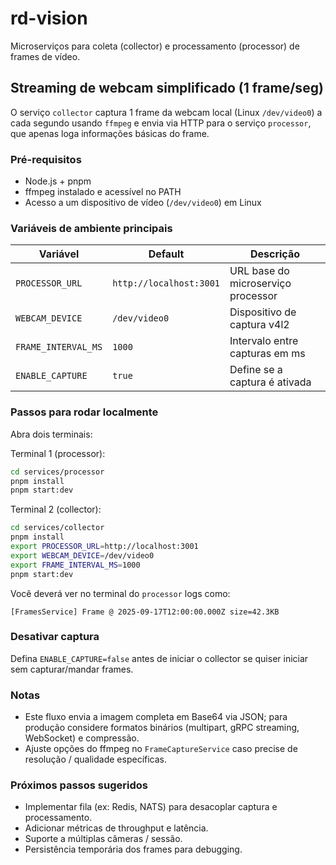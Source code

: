 # rd-vision

Microserviços para coleta (collector) e processamento (processor) de frames de vídeo.

## Streaming de webcam simplificado (1 frame/seg)

O serviço `collector` captura 1 frame da webcam local (Linux `/dev/video0`) a cada segundo usando `ffmpeg` e envia via HTTP para o serviço `processor`, que apenas loga informações básicas do frame.

### Pré-requisitos

- Node.js + pnpm
- ffmpeg instalado e acessível no PATH
- Acesso a um dispositivo de vídeo (`/dev/video0`) em Linux

### Variáveis de ambiente principais

| Variável | Default | Descrição |
|----------|---------|-----------|
| `PROCESSOR_URL` | `http://localhost:3001` | URL base do microserviço processor |
| `WEBCAM_DEVICE` | `/dev/video0` | Dispositivo de captura v4l2 |
| `FRAME_INTERVAL_MS` | `1000` | Intervalo entre capturas em ms |
| `ENABLE_CAPTURE` | `true` | Define se a captura é ativada |

### Passos para rodar localmente

Abra dois terminais:

Terminal 1 (processor):

```bash
cd services/processor
pnpm install
pnpm start:dev
```

Terminal 2 (collector):

```bash
cd services/collector
pnpm install
export PROCESSOR_URL=http://localhost:3001
export WEBCAM_DEVICE=/dev/video0
export FRAME_INTERVAL_MS=1000
pnpm start:dev
```

Você deverá ver no terminal do `processor` logs como:

```text
[FramesService] Frame @ 2025-09-17T12:00:00.000Z size=42.3KB
```

### Desativar captura

Defina `ENABLE_CAPTURE=false` antes de iniciar o collector se quiser iniciar sem capturar/mandar frames.

### Notas

- Este fluxo envia a imagem completa em Base64 via JSON; para produção considere formatos binários (multipart, gRPC streaming, WebSocket) e compressão.
- Ajuste opções do ffmpeg no `FrameCaptureService` caso precise de resolução / qualidade específicas.

### Próximos passos sugeridos

- Implementar fila (ex: Redis, NATS) para desacoplar captura e processamento.
- Adicionar métricas de throughput e latência.
- Suporte a múltiplas câmeras / sessão.
- Persistência temporária dos frames para debugging.

